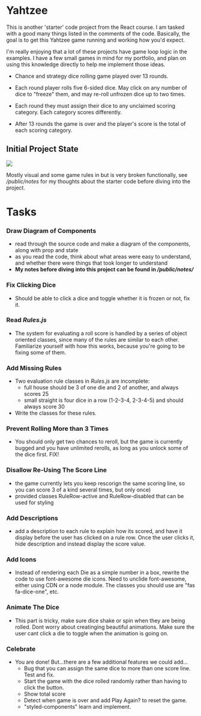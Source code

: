 # Yahtzee

This is another 'starter' code project from the React course. I am tasked with a good many things listed in the comments of the code. Basically, the goal is to get this Yahtzee game running and working how you'd expect.

I'm really enjoying that a lot of these projects have game loop logic in the examples. I have a few small games in mind for my portfolio, and plan on using this knowledge directly to help me implement those ideas.

* Chance and strategy dice rolling game played over 13 rounds.

* Each round player rolls five 6-sided dice. May click on any number of dice to "freeze" them, and may re-roll unfrozen dice up to two times.

* Each round they must assign their dice to any unclaimed scoring category. Each category scores differently.

* After 13 rounds the game is over and the player's score is the total of each scoring category.

## Initial Project State

<img src="https://i.imgur.com/cZh0H5w.png">

Mostly visual and some game rules in but is very broken functionally, see */public/notes* for my thoughts about the starter code before diving into the project.

# Tasks

### Draw Diagram of Components

  - read through the source code and make a diagram of the components, along with prop and state
  - as you read the code, think about what areas were easy to understand, and whether there were things that took longer to understand
  - **My notes before diving into this project can be found in */public/notes/***

### Fix Clicking Dice

  - Should be able to click a dice and toggle whether it is frozen or not, fix it.

### Read *Rules.js*

  - The system for evaluating a roll score is handled by a series of object oriented classes, since many of the rules are similar to each other. Familiarize yourself with how this works, because you're going to be fixing some of them.

### Add Missing Rules

  - Two evaluation rule classes in *Rules.js* are incomplete:
    * full house should be 3 of one die and 2 of another, and always scores 25
    * small straight is four dice in a row (1-2-3-4, 2-3-4-5) and should always score 30
  - Write the classes for these rules.

### Prevent Rolling More than 3 Times

  - You should only get two chances to reroll, but the game is currently bugged and you have unlimited rerolls, as long as you unlock some of the dice first. FIX!

### Disallow Re-Using The Score Line

  - the game currently lets you keep rescorign the same scoring line, so you can score 3 of a kind several times, but only once)
  - provided classes RuleRow-active and RuleRow-disabled that can be used for styling

### Add Descriptions

  - add a description to each rule to explain how its scored, and have it display before the user has clicked on a rule row. Once the user clicks it, hide description and instead display the score value.

### Add Icons

  - Instead of rendering each Die as a simple number in a box, rewrite the code to use font-awesome die icons. Need to unclide font-awesome, either using CDN or a node module. The classes you should use are "fas fa-dice-one", etc.

### Animate The Dice

  - This part is tricky, make sure dice shake or spin when they are being rolled. Dont worry about creatinging beautiful animations. Make sure the user cant click a die to toggle when the animation is going on.

### Celebrate

  - You are done! But...there are a few additional features we could add...
    - Bug that you can assign the same dice to more than one score line. Test and fix.
    - Start the game with the dice rolled randomly rather than having to click the button.
    - Show total score
    - Detect when game is over and add Play Again? to reset the game.
    - "styled-components" learn and implement.
